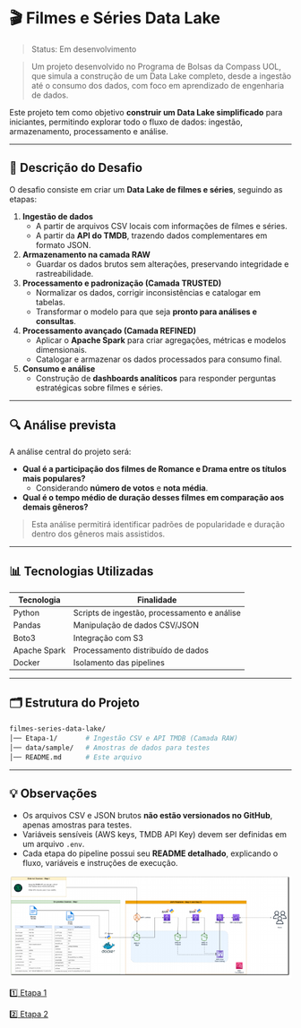 # 🎬 Filmes e Séries Data Lake
>   Status: Em desenvolvimento

> Um projeto desenvolvido no Programa de Bolsas da Compass UOL, que simula a construção de um Data Lake completo, desde a ingestão até o consumo dos dados, com foco em aprendizado de engenharia de dados.
> 

Este projeto tem como objetivo **construir um Data Lake simplificado** para iniciantes, permitindo explorar todo o fluxo de dados: ingestão, armazenamento, processamento e análise.

---

## 📝 Descrição do Desafio

O desafio consiste em criar um **Data Lake de filmes e séries**, seguindo as etapas:

1. **Ingestão de dados**
    - A partir de arquivos CSV locais com informações de filmes e séries.
    - A partir da **API do TMDB**, trazendo dados complementares em formato JSON.
2. **Armazenamento na camada RAW**
    - Guardar os dados brutos sem alterações, preservando integridade e rastreabilidade.
3. **Processamento e padronização (Camada TRUSTED)**
    - Normalizar os dados, corrigir inconsistências e catalogar em tabelas.
    - Transformar o modelo para que seja **pronto para análises e consultas**.
4. **Processamento avançado (Camada REFINED)**
    - Aplicar o **Apache Spark** para criar agregações, métricas e modelos dimensionais.
    - Catalogar e armazenar os dados processados para consumo final.
5. **Consumo e análise**
    - Construção de **dashboards analíticos** para responder perguntas estratégicas sobre filmes e séries.

---

## 🔍 Análise prevista

A análise central do projeto será:

- **Qual é a participação dos filmes de Romance e Drama entre os títulos mais populares?**
    - Considerando **número de votos** e **nota média**.
- **Qual é o tempo médio de duração desses filmes em comparação aos demais gêneros?**

> Esta análise permitirá identificar padrões de popularidade e duração dentro dos gêneros mais assistidos.
> 

---

## 📊 Tecnologias Utilizadas

| Tecnologia | Finalidade |
| --- | --- |
| Python | Scripts de ingestão, processamento e análise |
| Pandas | Manipulação de dados CSV/JSON |
| Boto3 | Integração com S3 |
| Apache Spark | Processamento distribuído de dados |
| Docker | Isolamento das pipelines |

---

## 🗂 Estrutura do Projeto

```bash
filmes-series-data-lake/
│── Etapa-1/       # Ingestão CSV e API TMDB (Camada RAW)
│── data/sample/   # Amostras de dados para testes
│── README.md      # Este arquivo

```

---

## 💡 Observações

- Os arquivos CSV e JSON brutos **não estão versionados no GitHub**, apenas amostras para testes.
- Variáveis sensíveis (AWS keys, TMDB API Key) devem ser definidas em um arquivo `.env`.
- Cada etapa do pipeline possui seu **README detalhado**, explicando o fluxo, variáveis e instruções de execução.

![image.png](assets/image.png)

[1️⃣ Etapa 1](Etapa-1)

[2️⃣ Etapa 2](Etapa-2)